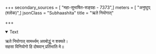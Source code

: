 +++
secondary_sources = [ "महा-सुभाषित-सङ्ग्रहः - 7373",]
meters = [ "अनुष्टुप् (श्लोक)",]
jsonClass = "Subhaashita"
title = "ऋते नियोगात्"

+++

<details open><summary>Text</summary>

ऋते नियोगात् सामर्थ्यम् अवबोद्धुं न शक्यते।  
सहसा विनियोगो हि दोषवान् प्रतिभाति मे॥
</details>
